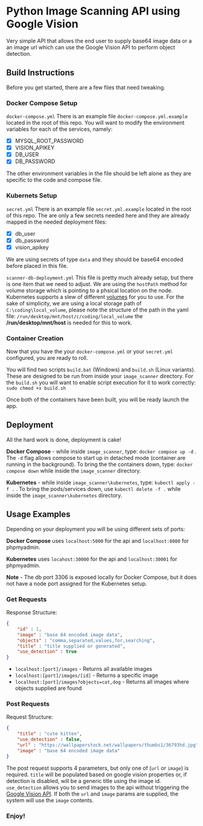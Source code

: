 # Python Image Scanning API using Google Vision
Very simple API that allows the end user to supply base64 image data or a an image url which can use the Google Vision API to perform object detection. 

## Build Instructions
Before you get started, there are a few files that need tweaking.
    
### Docker Compose Setup
`docker-compose.yml` There is an example file `docker-compose.yml.example` located in the root of this repo. You will want to modify the environment variables for each of the services, namely:

- [x] MYSQL_ROOT_PASSWORD
- [x] VISION_APIKEY
- [x] DB_USER
- [x] DB_PASSWORD

The other environment variables in the file should be left alone as they are specific to the code and compose file.

### Kubernets Setup
`secret.yml` There is an example file `secret.yml.example` located in the root of this repo. The are only a few secrets needed here and they are already mapped in the needed deployment files:

- [x] db_user
- [x] db_password
- [x] vision_apikey

 We are using secrets of type `data` and they should be base64 encoded before placed in this file.

`scanner-db-deployment.yml` This file is pretty much already setup, but there is one item that we need to adjust. We are using the `hostPath` method for volume storage which is pointing to a phsical location on the node. Kubernetes supports a slew of different [volumes](https://kubernetes.io/docs/concepts/storage/volumes/) for you to use. For the sake of simplicity, we are using a local storage path of `C:\coding\local_volume`, please note the structure of the path in the yaml file: `/run/desktop/mnt/host/c/coding/local_volume` the **/run/desktop/mnt/host** is needed for this to work.

### Container Creation
Now that you have the your `docker-compose.yml` or your `secret.yml` configured, you are ready to roll.

You will find two scripts `build.bat` (Windows) and `build.sh` (Linux variants).  These are designed to be run from inside your `image_scanner` directory. For the `build.sh` you will want to enable script execution for it to work correctly: ```sudo chmod +x build.sh```

Once both of the containers have been built, you will be ready launch the app.

## Deployment
All the hard work is done, deployment is cake!

**Docker Compose** - while inside `image_scanner`, type: `docker compose up -d` . The `-d` flag allows compose to start up in detached mode (container are running in the background). To bring the the containers down, type: `docker compose down` while inside the `image_scanner` directory.

**Kubernetes** - while inside `image_scanner\kubernetes`, type: `kubectl apply -f .` . To bring the pods/services down, use `kubectl delete -f .` while inside the `image_scanner\kubernetes` directory.

## Usage Examples
Depending on your deployment you will be using different sets of ports: 

**Docker Compose** uses `localhost:5000` for the api and `localhost:8080` for phpmyadmin.

**Kubernetes** uses `locahost:30000` for the api and `localhost:30001` for phpmyadmin.

**Note** - The db port 3306 is exposed locally for Docker Compose, but it does not have a node port assigned for the Kubernetes setup.

### Get Requests
Response Structure:
```json
{
    "id" : 1,
    "image" : "base 64 encoded image data",
    "objects" : "comma,separated,values,for,searching",
    "title" : "title supplied or generated",
    "use_detection" : true
}
```

- `localhost:[port]/images` - Returns all available images
- `localhost:[port]/images/[id]` - Returns a specific image
- `localhost:[port]/images?objects=cat,dog` - Returns all images where objects supplied are found

### Post Requests
Request Structure:
```json
{
    "title" : "cute kitten",
    "use_detection" : false,
    "url" : "https://wallpaperstock.net/wallpapers/thumbs1/36793hd.jpg",
    "image" : "base 64 encoded image data"
}
```
The post request supports 4 parameters, but only one of (`url` or `image`) is required. `title` will be populated based on google vision properties or, if detection is disabled, will be a generic title using the image id. `use_detection` allows you to send images to the api without triggering the [Google Vision API](https://cloud.google.com/vision). If both the `url` and `image` params are supplied, the system will use the `image` contents.

### Enjoy!
